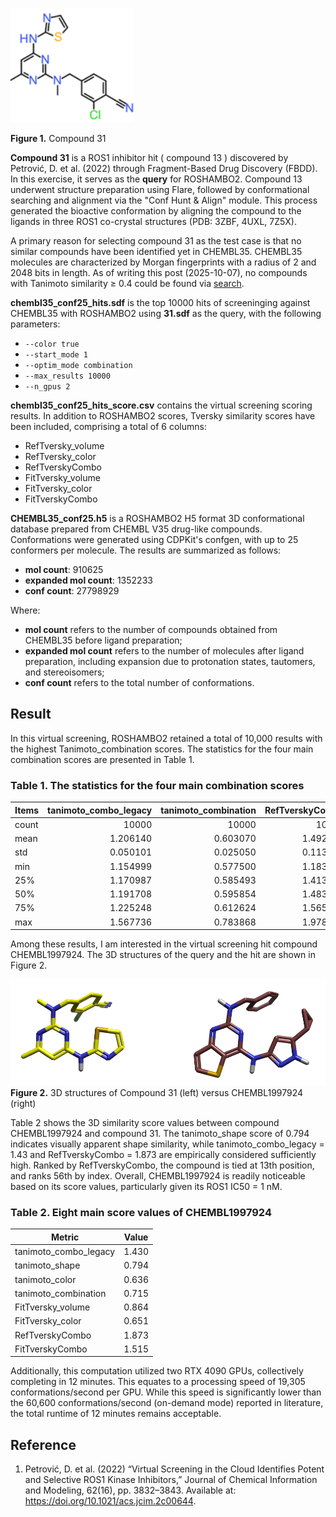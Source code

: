 ![ROS1 inhibitor compound 31](data/AZ-ROS1-inhibitor-31.png)

**Figure 1.** Compound 31

**Compound 31** is a ROS1 inhibitor hit ( compound 13 ) discovered by Petrović, D. et al. (2022) through Fragment-Based Drug Discovery (FBDD). In this exercise, it serves as the **query** for ROSHAMBO2. Compound 13 underwent structure preparation using Flare, followed by conformational searching and alignment via the "Conf Hunt & Align" module. This process generated the bioactive conformation by aligning the compound to the ligands in three ROS1 co-crystal structures (PDB: 3ZBF, 4UXL, 7Z5X).

A primary reason for selecting compound 31 as the test case is that no similar compounds have been identified yet in CHEMBL35. CHEMBL35 molecules are characterized by Morgan fingerprints with a radius of 2 and 2048 bits in length. As of writing this post (2025-10-07), no compounds with Tanimoto similarity ≥ 0.4 could be found via [search](https://www.ebi.ac.uk/chembl/advanced_search/similarity/Cc1cc(Nc2nccs2)nc(N(C)Cc2ccc(C%23N)c(Cl)c2)n1/40).

**chembl35_conf25_hits.sdf** is the top 10000 hits of screeninging against CHEMBL35 with ROSHAMBO2 using **31.sdf** as the query, with the following parameters:

- `--color true`
- `--start_mode 1`
- `--optim_mode combination`
- `--max_results 10000`
- `--n_gpus 2`

**chembl35_conf25_hits_score.csv** contains the virtual screening scoring results. In addition to ROSHAMBO2 scores, Tversky similarity scores have been included, comprising a total of 6 columns:

- RefTversky_volume
- RefTversky_color
- RefTverskyCombo
- FitTversky_volume
- FitTversky_color
- FitTverskyCombo

**CHEMBL35_conf25.h5** is a ROSHAMBO2 H5 format 3D conformational database prepared from CHEMBL V35 drug-like compounds. Conformations were generated using CDPKit's confgen, with up to 25 conformers per molecule. The results are summarized as follows:

- **mol count**: 910625
- **expanded mol count**: 1352233
- **conf count**: 27798929

Where:
- **mol count** refers to the number of compounds obtained from CHEMBL35 before ligand preparation;
- **expanded mol count** refers to the number of molecules after ligand preparation, including expansion due to protonation states, tautomers, and stereoisomers;
- **conf count** refers to the total number of conformations.

## Result

In this virtual screening, ROSHAMBO2 retained a total of 10,000 results with the highest Tanimoto_combination scores. The statistics for the four main combination scores are presented in Table 1.

### Table 1. The statistics for the four main combination scores

| Items | tanimoto_combo_legacy | tanimoto_combination | RefTverskyCombo | FitTverskyCombo |
| :---- | --------------------: | -------------------: | --------------: | --------------: |
| count | 10000 | 10000 | 10000 | 10000 |
| mean | 1.206140 | 0.603070 | 1.492139 | 1.522523 |
| std | 0.050101 | 0.025050 | 0.113713 | 0.125077 |
| min | 1.154999 | 0.577500 | 1.183000 | 1.218000 |
| 25% | 1.170987 | 0.585493 | 1.413000 | 1.434000 |
| 50% | 1.191708 | 0.595854 | 1.483000 | 1.513000 |
| 75% | 1.225248 | 0.612624 | 1.565000 | 1.599000 |
| max | 1.567736 | 0.783868 | 1.978000 | 2.106000 |

Among these results, I am interested in the virtual screening hit compound CHEMBL1997924. The 3D structures of the query and the hit are shown in Figure 2.

![Compound 31 and CHEMBL1997924](https://github.com/gkxiao/RoshamboLearningJourney/blob/main/data/compound-31-and-CHEMBL1997924.png)
**Figure 2.** 3D structures of Compound 31 (left) versus CHEMBL1997924 (right)


Table 2 shows the 3D similarity score values between compound CHEMBL1997924 and compound 31. The tanimoto_shape score of 0.794 indicates visually apparent shape similarity, while tanimoto_combo_legacy = 1.43 and RefTverskyCombo = 1.873 are empirically considered sufficiently high. Ranked by RefTverskyCombo, the compound is tied at 13th position, and ranks 56th by index. Overall, CHEMBL1997924 is readily noticeable based on its score values, particularly given its ROS1 IC50 = 1 nM.

### Table 2. Eight main score values of CHEMBL1997924

| Metric | Value |
|-----------------------|-----------|
| tanimoto_combo_legacy | 1.430 |
| tanimoto_shape | 0.794 |
| tanimoto_color | 0.636 |
| tanimoto_combination | 0.715 |
| FitTversky_volume | 0.864 |
| FitTversky_color | 0.651 |
| RefTverskyCombo | 1.873 |
| FitTverskyCombo | 1.515 |

Additionally, this computation utilized two RTX 4090 GPUs, collectively completing in 12 minutes. This equates to a processing speed of 19,305 conformations/second per GPU. While this speed is significantly lower than the 60,600 conformations/second (on-demand mode) reported in literature, the total runtime of 12 minutes remains acceptable.

## Reference
1. Petrović, D. et al. (2022) “Virtual Screening in the Cloud Identifies Potent and Selective ROS1 Kinase Inhibitors,” Journal of Chemical Information and Modeling, 62(16), pp. 3832–3843. Available at: https://doi.org/10.1021/acs.jcim.2c00644.

